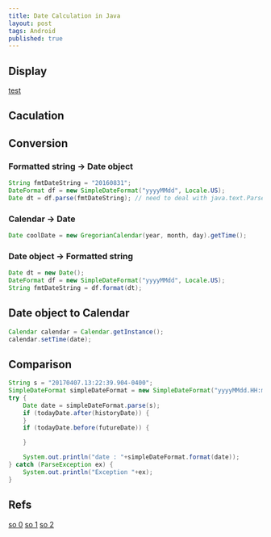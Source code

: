 ```yaml
---
title: Date Calculation in Java
layout: post
tags: Android
published: true
---
```



## Display
[test](#test-header)

## Caculation

## Conversion

### Formatted string -> Date object
```java
String fmtDateString = "20160831";
DateFormat df = new SimpleDateFormat("yyyyMMdd", Locale.US);
Date dt = df.parse(fmtDateString); // need to deal with java.text.ParseException
```

### Calendar -> Date
```java
Date coolDate = new GregorianCalendar(year, month, day).getTime();
```

### Date object -> Formatted string
```java
Date dt = new Date();
DateFormat df = new SimpleDateFormat("yyyyMMdd", Locale.US);
String fmtDateString = df.format(dt);
```


## Date object to Calendar
```java
Calendar calendar = Calendar.getInstance();
calendar.setTime(date);
```

## Comparison
```java
String s = "20170407.13:22:39.904-0400";
SimpleDateFormat simpleDateFormat = new SimpleDateFormat("yyyyMMdd.HH:mm:ss.SSSZ");
try {
    Date date = simpleDateFormat.parse(s);
    if (todayDate.after(historyDate)) {
    }
    if (todayDate.before(futureDate)) {

    }

    System.out.println("date : "+simpleDateFormat.format(date));
} catch (ParseException ex) {
    System.out.println("Exception "+ex);
}
```


## Refs  
[so 0](http://stackoverflow.com/questions/9208126/to-find-the-next-work-day)
[so 1](http://stackoverflow.com/questions/4637238/how-to-check-if-its-saturday-sunday)
[so 2](http://stackoverflow.com/questions/2379835/construct-date-an-efficient-way)
